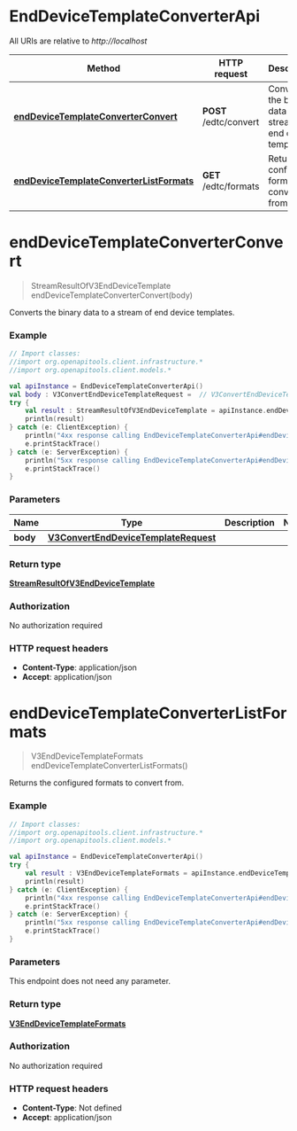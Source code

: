 # EndDeviceTemplateConverterApi

All URIs are relative to *http://localhost*

Method | HTTP request | Description
------------- | ------------- | -------------
[**endDeviceTemplateConverterConvert**](EndDeviceTemplateConverterApi.md#endDeviceTemplateConverterConvert) | **POST** /edtc/convert | Converts the binary data to a stream of end device templates.
[**endDeviceTemplateConverterListFormats**](EndDeviceTemplateConverterApi.md#endDeviceTemplateConverterListFormats) | **GET** /edtc/formats | Returns the configured formats to convert from.


<a name="endDeviceTemplateConverterConvert"></a>
# **endDeviceTemplateConverterConvert**
> StreamResultOfV3EndDeviceTemplate endDeviceTemplateConverterConvert(body)

Converts the binary data to a stream of end device templates.

### Example
```kotlin
// Import classes:
//import org.openapitools.client.infrastructure.*
//import org.openapitools.client.models.*

val apiInstance = EndDeviceTemplateConverterApi()
val body : V3ConvertEndDeviceTemplateRequest =  // V3ConvertEndDeviceTemplateRequest | 
try {
    val result : StreamResultOfV3EndDeviceTemplate = apiInstance.endDeviceTemplateConverterConvert(body)
    println(result)
} catch (e: ClientException) {
    println("4xx response calling EndDeviceTemplateConverterApi#endDeviceTemplateConverterConvert")
    e.printStackTrace()
} catch (e: ServerException) {
    println("5xx response calling EndDeviceTemplateConverterApi#endDeviceTemplateConverterConvert")
    e.printStackTrace()
}
```

### Parameters

Name | Type | Description  | Notes
------------- | ------------- | ------------- | -------------
 **body** | [**V3ConvertEndDeviceTemplateRequest**](V3ConvertEndDeviceTemplateRequest.md)|  |

### Return type

[**StreamResultOfV3EndDeviceTemplate**](StreamResultOfV3EndDeviceTemplate.md)

### Authorization

No authorization required

### HTTP request headers

 - **Content-Type**: application/json
 - **Accept**: application/json

<a name="endDeviceTemplateConverterListFormats"></a>
# **endDeviceTemplateConverterListFormats**
> V3EndDeviceTemplateFormats endDeviceTemplateConverterListFormats()

Returns the configured formats to convert from.

### Example
```kotlin
// Import classes:
//import org.openapitools.client.infrastructure.*
//import org.openapitools.client.models.*

val apiInstance = EndDeviceTemplateConverterApi()
try {
    val result : V3EndDeviceTemplateFormats = apiInstance.endDeviceTemplateConverterListFormats()
    println(result)
} catch (e: ClientException) {
    println("4xx response calling EndDeviceTemplateConverterApi#endDeviceTemplateConverterListFormats")
    e.printStackTrace()
} catch (e: ServerException) {
    println("5xx response calling EndDeviceTemplateConverterApi#endDeviceTemplateConverterListFormats")
    e.printStackTrace()
}
```

### Parameters
This endpoint does not need any parameter.

### Return type

[**V3EndDeviceTemplateFormats**](V3EndDeviceTemplateFormats.md)

### Authorization

No authorization required

### HTTP request headers

 - **Content-Type**: Not defined
 - **Accept**: application/json

